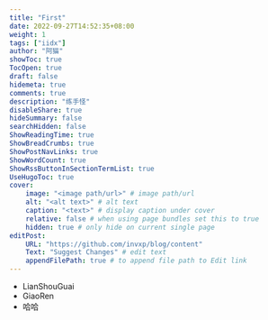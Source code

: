 ```yaml
---
title: "First"
date: 2022-09-27T14:52:35+08:00
weight: 1
tags: ["iidx"]
author: "阿猫"
showToc: true
TocOpen: true
draft: false
hidemeta: true
comments: true
description: "练手怪"
disableShare: true
hideSummary: false
searchHidden: false
ShowReadingTime: true
ShowBreadCrumbs: true
ShowPostNavLinks: true
ShowWordCount: true
ShowRssButtonInSectionTermList: true
UseHugoToc: true
cover:
    image: "<image path/url>" # image path/url
    alt: "<alt text>" # alt text
    caption: "<text>" # display caption under cover
    relative: false # when using page bundles set this to true
    hidden: true # only hide on current single page
editPost:
    URL: "https://github.com/invxp/blog/content"
    Text: "Suggest Changes" # edit text
    appendFilePath: true # to append file path to Edit link
---
```

- LianShouGuai
- GiaoRen
- 哈哈
